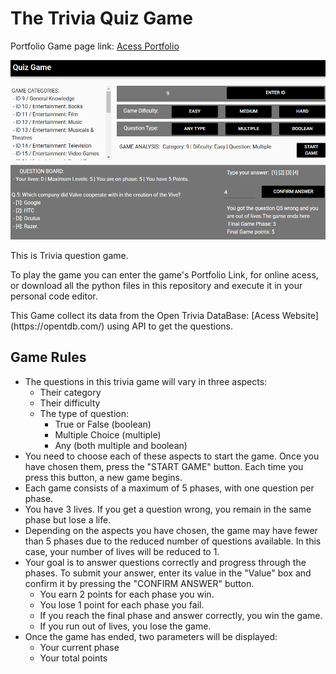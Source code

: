 # The Trivia Quiz Game

Portfolio Game page link: [Acess Portfolio](https://meduardaeneves.github.io/portfolio/games/quiz_game/)

<p align="center">
  <img src="files/quiz_game_playing.png" width="750">
</p>

This is Trivia question game. 

To play the game you can enter the game's Portfolio Link, for online acess, or download all the python files in this repository and execute it in your personal code editor.

 <p>This Game collect its data from the Open Trivia DataBase: [Acess Website](https://opentdb.com/) using API to get the questions.</p>

## Game Rules

  <ul>
    <li>
      The questions in this trivia game will vary in three aspects:
      <ul>
        <li>Their category</li>
        <li>Their difficulty</li>
        <li>
          The type of question:
          <ul>
            <li>True or False (boolean)</li>
            <li>Multiple Choice (multiple)</li>
            <li>Any (both multiple and boolean)</li>
          </ul>
        </li>
      </ul>
    </li>
    <li>
      You need to choose each of these aspects to start the game. Once you have chosen them, press the "START GAME" button. Each time you press this button, a new game begins.
    </li>
    <li>Each game consists of a maximum of 5 phases, with one question per phase.</li>
    <li>
      You have 3 lives. If you get a question wrong, you remain in the same phase but lose a life.
    </li>    
    <li>
      Depending on the aspects you have chosen, the game may have fewer than 5 phases due to the reduced number of questions available. In this case, your number of lives will be reduced to 1.  
    </li>
    <li>
      Your goal is to answer questions correctly and progress through the phases. To submit your answer, enter its value in the "Value" box and confirm it by pressing the "CONFIRM ANSWER" button.
      <ul>
        <li>You earn 2 points for each phase you win.</li>
        <li>You lose 1 point for each phase you fail.</li>
        <li>If you reach the final phase and answer correctly, you win the game.</li> 
        <li>If you run out of lives, you lose the game.</li>
      </ul>
    </li>
    <li>
      Once the game has ended, two parameters will be displayed:
      <ul>
        <li>Your current phase</li>
        <li>Your total points</li>
      </ul>
    </li>
  </ul>
